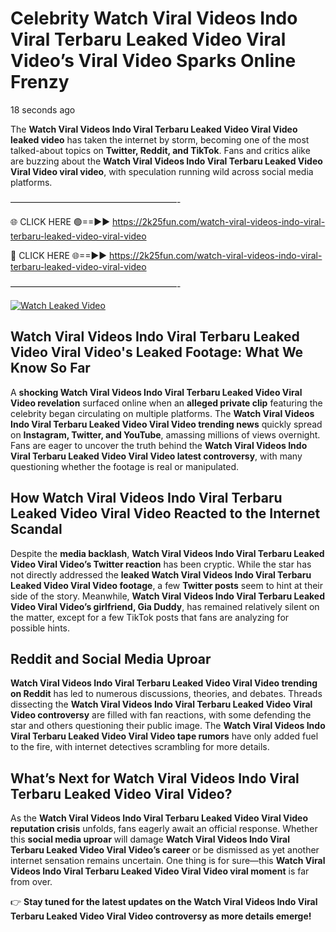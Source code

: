 # Celebrity Watch Viral Videos Indo Viral Terbaru Leaked Video Viral Video’s Viral Video Sparks Online Frenzy

18 seconds ago

The **Watch Viral Videos Indo Viral Terbaru Leaked Video Viral Video leaked video** has taken the internet by storm, becoming one of the most talked-about topics on **Twitter, Reddit, and TikTok**. Fans and critics alike are buzzing about the **Watch Viral Videos Indo Viral Terbaru Leaked Video Viral Video viral video**, with speculation running wild across social media platforms.

———————————————————-

🌐 CLICK HERE 🟢==►► https://2k25fun.com/watch-viral-videos-indo-viral-terbaru-leaked-video-viral-video

🔴 CLICK HERE 🌐==►► https://2k25fun.com/watch-viral-videos-indo-viral-terbaru-leaked-video-viral-video

———————————————————-

[![Watch Leaked Video](https://miro.medium.com/v2/resize:fit:828/format:webp/1*cilzJN44JGOrTw9NJCrNHA.gif "Watch Leaked Video")](https://2k25fun.com/watch-viral-videos-indo-viral-terbaru-leaked-video-viral-video)

## **Watch Viral Videos Indo Viral Terbaru Leaked Video Viral Video's Leaked Footage: What We Know So Far**  
A **shocking Watch Viral Videos Indo Viral Terbaru Leaked Video Viral Video revelation** surfaced online when an **alleged private clip** featuring the celebrity began circulating on multiple platforms. The **Watch Viral Videos Indo Viral Terbaru Leaked Video Viral Video trending news** quickly spread on **Instagram, Twitter, and YouTube**, amassing millions of views overnight. Fans are eager to uncover the truth behind the **Watch Viral Videos Indo Viral Terbaru Leaked Video Viral Video latest controversy**, with many questioning whether the footage is real or manipulated.  

## **How Watch Viral Videos Indo Viral Terbaru Leaked Video Viral Video Reacted to the Internet Scandal**  
Despite the **media backlash**, **Watch Viral Videos Indo Viral Terbaru Leaked Video Viral Video’s Twitter reaction** has been cryptic. While the star has not directly addressed the **leaked Watch Viral Videos Indo Viral Terbaru Leaked Video Viral Video footage**, a few **Twitter posts** seem to hint at their side of the story. Meanwhile, **Watch Viral Videos Indo Viral Terbaru Leaked Video Viral Video’s girlfriend, Gia Duddy**, has remained relatively silent on the matter, except for a few TikTok posts that fans are analyzing for possible hints.  

## **Reddit and Social Media Uproar**  
**Watch Viral Videos Indo Viral Terbaru Leaked Video Viral Video trending on Reddit** has led to numerous discussions, theories, and debates. Threads dissecting the **Watch Viral Videos Indo Viral Terbaru Leaked Video Viral Video controversy** are filled with fan reactions, with some defending the star and others questioning their public image. The **Watch Viral Videos Indo Viral Terbaru Leaked Video Viral Video tape rumors** have only added fuel to the fire, with internet detectives scrambling for more details.  

## **What’s Next for Watch Viral Videos Indo Viral Terbaru Leaked Video Viral Video?**  
As the **Watch Viral Videos Indo Viral Terbaru Leaked Video Viral Video reputation crisis** unfolds, fans eagerly await an official response. Whether this **social media uproar** will damage **Watch Viral Videos Indo Viral Terbaru Leaked Video Viral Video’s career** or be dismissed as yet another internet sensation remains uncertain. One thing is for sure—this **Watch Viral Videos Indo Viral Terbaru Leaked Video Viral Video viral moment** is far from over.  

👉 **Stay tuned for the latest updates on the Watch Viral Videos Indo Viral Terbaru Leaked Video Viral Video controversy as more details emerge!**  